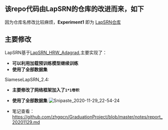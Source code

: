 ## 该repo代码由LapSRN的仓库的改进而来，如下

因为仓库名修改比较麻烦，**Experiment1** 即为 [LapSRN仓库](https://github.com/zhgqcn/GraduationProject/tree/master/LapSRN)

## 主要修改
LapSRN基于[LapSRN_HRW_Adagrad](https://github.com/zhgqcn/GraduationProject/tree/master/LapSRN/LapSRN_HRW_Adagrad),主要实现了：
- **可以利用加载预训练模型继续训练**
- **使用了全部数据集**

SiameseLapSRN_2.4:
- **主要修改了网络框架加入了`1*1卷积`**
- **使用了全部数据集**
![Snipaste_2020-11-29_22-54-24](https://tva1.sinaimg.cn/large/005tpOh1ly1gl71lmj8eyj310x0jpq4p.jpg)

- 笔记查看：https://github.com/zhgqcn/GraduationProject/blob/master/notes/report_20201129.md
